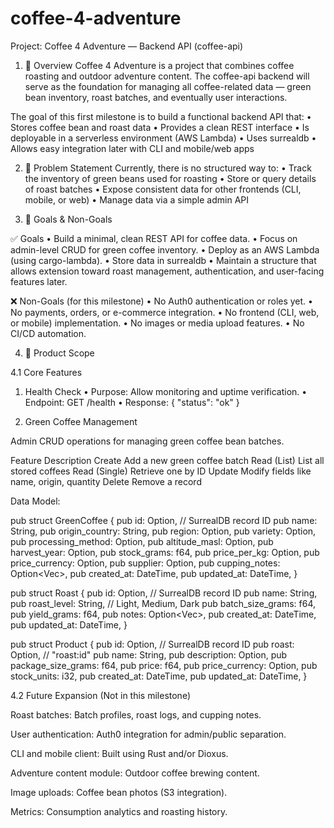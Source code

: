 # coffee-4-adventure

Project: Coffee 4 Adventure — Backend API (coffee-api)
1. 🎯 Overview
Coffee 4 Adventure is a project that combines coffee roasting and outdoor adventure content.
The coffee-api backend will serve as the foundation for managing all coffee-related data — green bean inventory, roast batches, and eventually user interactions.

The goal of this first milestone is to build a functional backend API that:
	•	Stores coffee bean and roast data
	•	Provides a clean REST interface
	•	Is deployable in a serverless environment (AWS Lambda)
	•	Uses surrealdb
	•	Allows easy integration later with CLI and mobile/web apps

2. 🧭 Problem Statement
Currently, there is no structured way to:
	•	Track the inventory of green beans used for roasting
	•	Store or query details of roast batches
	•	Expose consistent data for other frontends (CLI, mobile, or web)
	•	Manage data via a simple admin API

3. 🎯 Goals & Non-Goals

✅ Goals
	•	Build a minimal, clean REST API for coffee data.
	•	Focus on admin-level CRUD for green coffee inventory.
	•	Deploy as an AWS Lambda (using cargo-lambda).
	•	Store data in surrealdb
	•	Maintain a structure that allows extension toward roast management, authentication, and user-facing features later.

❌ Non-Goals (for this milestone)
	•	No Auth0 authentication or roles yet.
	•	No payments, orders, or e-commerce integration.
	•	No frontend (CLI, web, or mobile) implementation.
	•	No images or media upload features.
	•	No CI/CD automation.

4. 🧩 Product Scope

4.1 Core Features

1. Health Check
	•	Purpose: Allow monitoring and uptime verification.
	•	Endpoint: GET /health
	•	Response: { "status": "ok" }


2. Green Coffee Management

Admin CRUD operations for managing green coffee bean batches.

Feature	Description
Create	Add a new green coffee batch
Read (List)	List all stored coffees
Read (Single)	Retrieve one by ID
Update	Modify fields like name, origin, quantity
Delete	Remove a record

Data Model:

pub struct GreenCoffee {
    pub id: Option<Thing>, // SurrealDB record ID
    pub name: String,
    pub origin_country: String,
    pub region: Option<String>,
    pub variety: Option<String>,
    pub processing_method: Option<String>,
    pub altitude_masl: Option<i32>,
    pub harvest_year: Option<i32>,
    pub stock_grams: f64,
    pub price_per_kg: Option<f64>,
    pub price_currency: Option<String>,
    pub supplier: Option<String>,
    pub cupping_notes: Option<Vec<String>>,
    pub created_at: DateTime<Utc>,
    pub updated_at: DateTime<Utc>,
}

pub struct Roast {
    pub id: Option<Thing>, // SurrealDB record ID
    pub name: String,
    pub roast_level: String,  // Light, Medium, Dark
    pub batch_size_grams: f64,
    pub yield_grams: f64,
    pub notes: Option<Vec<String>>,
    pub created_at: DateTime<Utc>,
    pub updated_at: DateTime<Utc>,
}

pub struct Product {
    pub id: Option<Thing>, // SurrealDB record ID
    pub roast: Option<Thing>, // "roast:id"
    pub name: String,
    pub description: Option<String>,
    pub package_size_grams: f64,
    pub price: f64,
	pub price_currency: Option<String>,
    pub stock_units: i32,
    pub created_at: DateTime<Utc>,
    pub updated_at: DateTime<Utc>,
}

4.2 Future Expansion (Not in this milestone)

Roast batches: Batch profiles, roast logs, and cupping notes.

User authentication: Auth0 integration for admin/public separation.

CLI and mobile client: Built using Rust and/or Dioxus.

Adventure content module: Outdoor coffee brewing content.

Image uploads: Coffee bean photos (S3 integration).

Metrics: Consumption analytics and roasting history.